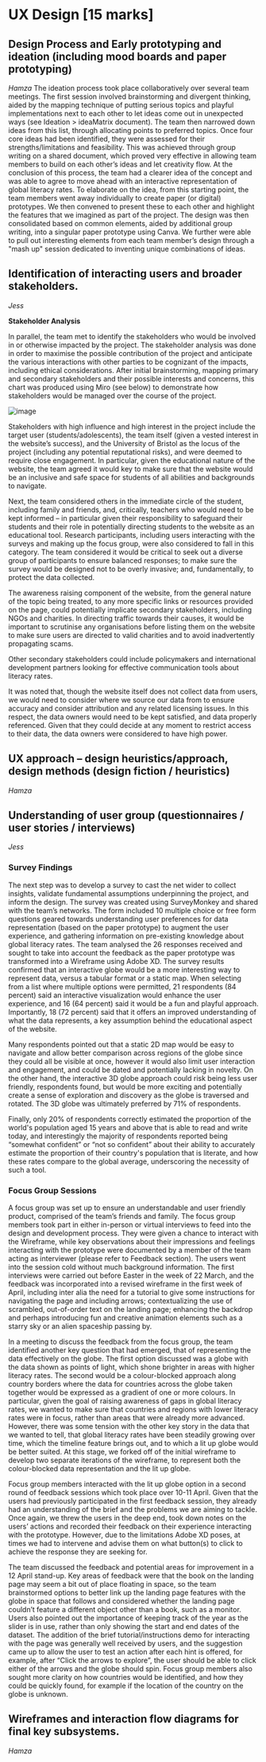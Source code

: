 # UX Design [15 marks]

## Design Process and Early prototyping and ideation (including mood boards and paper prototyping)
*Hamza*
The ideation process took place collaboratively over several team meetings. The first session involved brainstorming and divergent thinking, aided by the mapping technique of putting serious topics and playful implementations next to each other to let ideas come out in unexpected ways (see Ideation > ideaMatrix document). The team then narrowed down ideas from this list, through allocating points to preferred topics. Once four core ideas had been identified, they were assessed for their strengths/limitations and feasibility. This was achieved through group writing on a shared document, which proved very effective in allowing team members to build on each other’s ideas and let creativity flow. At the conclusion of this process, the team had a clearer idea of the concept and was able to agree to move ahead with an interactive representation of global literacy rates. To elaborate on the idea, from this starting point, the team members went away individually to create paper (or digital) prototypes. We then convened to present these to each other and highlight the features that we imagined as part of the project. The design was then consolidated based on common elements, aided by additional group writing, into a singular paper prototype using Canva. We further were able to pull out interesting elements from each team member’s design through a "mash up" session dedicated to inventing unique combinations of ideas.

## Identification of interacting users and broader stakeholders.
*Jess*

**Stakeholder Analysis**

In parallel, the team met to identify the stakeholders who would be involved in or otherwise impacted by the project. The stakeholder analysis was done in order to maximise the possible contribution of the project and anticipate the various interactions with other parties to be cognizant of the impacts, including ethical considerations. After initial brainstorming, mapping primary and secondary stakeholders and their possible interests and concerns, this chart was produced using Miro (see below) to demonstrate how stakeholders would be managed over the course of the project.

![image](https://user-images.githubusercontent.com/74050529/114542024-55288380-9c4f-11eb-8e80-1c89157375a9.png)

Stakeholders with high influence and high interest in the project include the target user (students/adolescents), the team itself (given a vested interest in the website’s success), and the University of Bristol as the locus of the project (including any potential reputational risks), and were deemed to require close engagement. In particular, given the educational nature of the website, the team agreed it would key to make sure that the website would be an inclusive and safe space for students of all abilities and backgrounds to navigate.

Next, the team considered others in the immediate circle of the student, including family and friends, and, critically, teachers who would need to be kept informed – in particular given their responsibility to safeguard their students and their role in potentially directing students to the website as an educational tool. Research participants, including users interacting with the surveys and making up the focus group, were also considered to fall in this category. The team considered it would be critical to seek out a diverse group of participants to ensure balanced responses; to make sure the survey would be designed not to be overly invasive; and, fundamentally, to protect the data collected. 

The awareness raising component of the website, from the general nature of the topic being treated, to any more specific links or resources provided on the page, could potentially implicate secondary stakeholders, including NGOs and charities. In directing traffic towards their causes, it would be important to scrutinise any organisations before listing them on the website to make sure users are directed to valid charities and to avoid inadvertently propagating scams. 

Other secondary stakeholders could include policymakers and international development partners looking for effective communication tools about literacy rates. 

It was noted that, though the website itself does not collect data from users, we would need to consider where we source our data from to ensure accuracy and consider attribution and any related licensing issues. In this respect, the data owners would need to be kept satisfied, and data properly referenced. Given that they could decide at any moment to restrict access to their data, the data owners were considered to have high power. 


## UX approach – design heuristics/approach, design methods (design fiction / heuristics)
*Hamza*

## Understanding of user group (questionnaires / user stories / interviews)
*Jess*

### Survey Findings

The next step was to develop a survey to cast the net wider to collect insights, validate fundamental assumptions underpinning the project, and inform the design. The survey was created using SurveyMonkey and shared with the team’s networks. The form included 10 multiple choice or free form questions geared towards understanding user preferences for data representation (based on the paper prototype) to augment the user experience, and gathering information on pre-existing knowledge about global literacy rates. The team analysed the 26 responses received and sought to take into account the feedback as the paper prototype was transformed into a Wireframe using Adobe XD. The survey results confirmed that an interactive globe would be a more interesting way to represent data, versus a tabular format or a static map. When selecting from a list where multiple options were permitted, 21 respondents (84 percent) said an interactive visualization would enhance the user experience, and 16 (64 percent) said it would be a fun and playful approach. Importantly, 18 (72 percent) said that it offers an improved understanding of what the data represents, a key assumption behind the educational aspect of the website.

Many respondents pointed out that a static 2D map would be easy to navigate and allow better comparison across regions of the globe since they could all be visible at once, however it would also limit user interaction and engagement, and could be dated and potentially lacking in novelty. On the other hand, the interactive 3D globe approach could risk being less user friendly, respondents found, but would be more exciting and potentially create a sense of exploration and discovery as the globe is traversed and rotated. The 3D globe was ultimately preferred by 71% of respondents.

Finally, only 20% of respondents correctly estimated the proportion of the world's population aged 15 years and above that is able to read and write today, and interestingly the majority of respondents reported being “somewhat confident” or “not so confident” about their ability to accurately estimate the proportion of their country's population that is literate, and how these rates compare to the global average, underscoring the necessity of such a tool.

### Focus Group Sessions

A focus group was set up to ensure an understandable and user friendly product, comprised of the team’s friends and family. The focus group members took part in either in-person or virtual interviews to feed into the design and development process. They were given a chance to interact with the Wireframe, while key observations about their impressions and feelings interacting with the prototype were documented by a member of the team acting as interviewer (please refer to Feedback section). The users went into the session cold without much background information. The first interviews were carried out before Easter in the week of 22 March, and the feedback was incorporated into a revised wireframe in the first week of April, including inter alia the need for a tutorial to give some instructions for navigating the page and including arrows; contextualizing the use of scrambled, out-of-order text on the landing page; enhancing the backdrop and perhaps introducing fun and creative animation elements such as a starry sky or an alien spaceship passing by.

In a meeting to discuss the feedback from the focus group, the team identified another key question that had emerged, that of representing the data effectively on the globe. The first option discussed was a globe with the data shown as points of light, which shone brighter in areas with higher literacy rates. The second would be a colour-blocked approach along country borders where the data for countries across the globe taken together would be expressed as a gradient of one or more colours. In particular, given the goal of raising awareness of gaps in global literacy rates, we wanted to make sure that countries and regions with lower literacy rates were in focus, rather than areas that were already more advanced. However, there was some tension with the other key story in the data that we wanted to tell, that global literacy rates have been steadily growing over time, which the timeline feature brings out, and to which a lit up globe would be better suited. At this stage, we forked off of the initial wireframe to develop two separate iterations of the wireframe, to represent both the colour-blocked data representation and the lit up globe.

Focus group members interacted with the lit up globe option in a second round of feedback sessions which took place over 10-11 April. Given that the users had previously participated in the first feedback session, they already had an understanding of the brief and the problems we are aiming to tackle. Once again, we threw the users in the deep end, took down notes on the users’ actions and recorded their feedback on their experience interacting with the prototype. However, due to the limitations Adobe XD poses, at times we had to intervene and advise them on what button(s) to click to achieve the response they are seeking for.

The team discussed the feedback and potential areas for improvement in a 12 April stand-up. Key areas of feedback were that the book on the landing page may seem a bit out of place floating in space, so the team brainstormed options to better link up the landing page features with the globe in space that follows and considered whether the landing page couldn’t feature a different object other than a book, such as a monitor. Users also pointed out the importance of keeping track of the year as the slider is in use, rather than only showing the start and end dates of the dataset. The addition of the brief tutorial/instructions demo for interacting with the page was generally well received by users, and the suggestion came up to allow the user to test an action after each hint is offered, for example, after “Click the arrows to explore”, the user should be able to click either of the arrows and the globe should spin. Focus group members also sought more clarity on how countries would be identified, and how they could be quickly found, for example if the location of the country on the globe is unknown.

## Wireframes and interaction flow diagrams for final key subsystems.
*Hamza*
